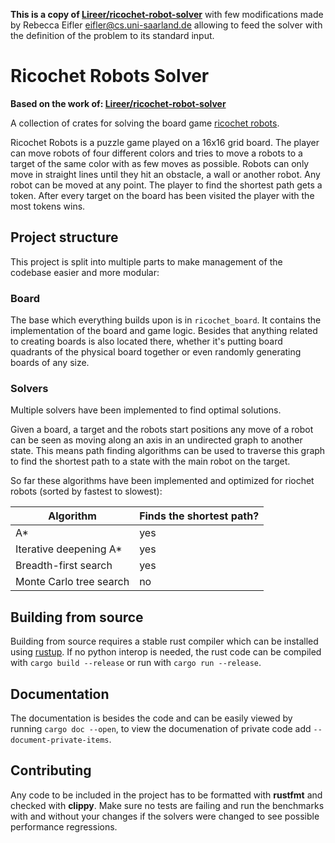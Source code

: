 **This is a copy of [Lireer/ricochet-robot-solver](https://github.com/Lireer/ricochet-robot-solver)**
with few modifications made by Rebecca Eifler <eifler@cs.uni-saarland.de> allowing to feed the solver
with the definition of the problem to its standard input.

# Ricochet Robots Solver

**Based on the work of: [Lireer/ricochet-robot-solver](https://github.com/Lireer/ricochet-robot-solver)**

A collection of crates for solving the board game [ricochet robots](https://en.wikipedia.org/wiki/Ricochet_Robot).

Ricochet Robots is a puzzle game played on a 16x16 grid board.
The player can move robots of four different colors and tries to move a robots to a target of the same color with as few moves as possible.
Robots can only move in straight lines until they hit an obstacle, a wall or another robot.
Any robot can be moved at any point.
The player to find the shortest path gets a token.
After every target on the board has been visited the player with the most tokens wins.

## Project structure

This project is split into multiple parts to make management of the codebase easier and more modular:

### Board

The base which everything builds upon is in `ricochet_board`.
It contains the implementation of the board and game logic. Besides that anything related to creating boards is also located there, whether it's putting board quadrants of the physical board together or even randomly generating boards of any size.

### Solvers

Multiple solvers have been implemented to find optimal solutions.

Given a board, a target and the robots start positions any move of a robot can be seen as moving along an axis in an undirected graph to another state. This means path finding algorithms can be used to traverse this graph to find the shortest path to a state with the main robot on the target.

So far these algorithms have been implemented and optimized for riochet robots (sorted by fastest to slowest):

| Algorithm               | Finds the shortest path? |
| ----------------------- | ------------------------ |
| A\*                     | yes                      |
| Iterative deepening A\* | yes                      |
| Breadth-first search    | yes                      |
| Monte Carlo tree search | no                       |

## Building from source

Building from source requires a stable rust compiler which can be installed using [rustup](https://rustup.rs/).
If no python interop is needed, the rust code can be compiled with `cargo build --release` or run with `cargo run --release`.

## Documentation

The documentation is besides the code and can be easily viewed by running `cargo doc --open`, to view the documenation of private code add `--document-private-items`.

## Contributing

Any code to be included in the project has to be formatted with **rustfmt** and checked with **clippy**.
Make sure no tests are failing and run the benchmarks with and without your changes if the solvers were changed to see possible performance regressions.
